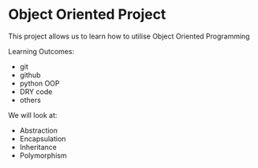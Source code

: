 # Object Oriented Project

This project allows us to learn how to utilise Object Oriented Programming

Learning Outcomes:
- git
- github
- python OOP
- DRY code
- others

We will look at:
- Abstraction
- Encapsulation
- Inheritance
- Polymorphism

